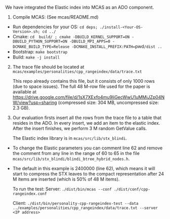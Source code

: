 We have integrated the Elastic index into MCAS as an ADO component.

1. Compile MCAS:  (See mcas/README.md)
- Run dependencies for your OS:
           `cd deps; ./install-<Your-OS-Version>.sh; cd ../`
- Cmake:
           `cd  build/ ; cmake -DBUILD_KERNEL_SUPPORT=ON -DBUILD_PYTHON_SUPPORT=ON -DBUILD_MPI_APPS=0 -DCMAKE_BUILD_TYPE=Release -DCMAKE_INSTALL_PREFIX:PATH=`pwd`/dist ..`
- Bootstrap: `make bootstrap`
- Build: `make -j install`

2. The trace file should be located at `mcas/examples/personalities/cpp_rangeindex/data/trace.txt`

   This repo already contains this file, but it consists of only 1000 rows (due to space issues). The full 48 M-row file used for the paper is available at https://drive.google.com/file/d/1sX7XExfo4mu9liGecWwU1uMMiJZp04NW/view?usp=sharing (compressed size: 304 MB, uncompressed size: 2.3 GB).

3. Our evaluation firsts insert all the rows from the trace file to a table that resides in the ADO. In every insert, we add an item to the elastic index.  After the insert finishes, we perform 3 M random GetValue calls.

   The Elastic index library is in `mcas/src/lib/stx_blindi`.

- To change the Elastic parameters you can comment line 62 and remove the comment from any line in the range of  60 to 65 in the file `mcas/src/lib/stx_blindi/blindi_btree_hybrid_nodes.h`.
- The default in this example is 2400000 (line 62), which means it will start to compress the STX leaves to the compact representation after 24 M items are inserted (which is 50% of 48 M items).

   To run the test:
   Server:
       `./dist/bin/mcas --conf ./dist/conf/cpp-rangeindex.conf`

   Client:
       `./dist/bin/personality-cpp-rangeindex-test --data ../examples/personalities/cpp_rangeindex/data/trace.txt --server <IP address>`

